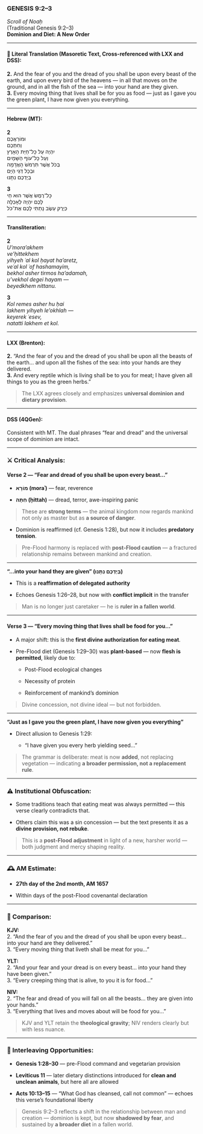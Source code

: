 ### **GENESIS 9:2–3**

_Scroll of Noaḥ_  
(Traditional Genesis 9:2–3)  
**Dominion and Diet: A New Order**

---

#### 📜 Literal Translation (Masoretic Text, Cross-referenced with LXX and DSS):

**2.** And the fear of you and the dread of you shall be upon every beast of the earth, and upon every bird of the heavens — in all that moves on the ground, and in all the fish of the sea — into your hand are they given.  
**3.** Every moving thing that lives shall be for you as food — just as I gave you the green plant, I have now given you everything.

---

#### Hebrew (MT):

**2**  
וּמוֹרַאֲכֶם  
וְחִתְּכֶם  
יִהְיֶה עַל כָּל־חַיַּת הָאָרֶץ  
וְעַל כָּל־עוֹף הַשָּׁמָיִם  
בְּכֹל אֲשֶׁר תִּרְמֹשׂ הָאֲדָמָה  
וּבְכָל דְּגֵי הַיָּם  
בְּיֶדְכֶם נִתָּנוּ

**3**  
כָּל־רֶמֶשׂ אֲשֶׁר הוּא חַי  
לָכֶם יִהְיֶה לְאָכְלָה  
כְּיֶרֶק עֵשֶׂב נָתַתִּי לָכֶם אֶת־כֹּל

---

#### Transliteration:

**2**  
_U’mora’akhem  
ve’ḥittekhem  
yihyeh ʿal kol ḥayat ha’aretz,  
veʿal kol ʿof hashamayim,  
bekhol asher tirmos ha’adamah,  
u’vekhol degei hayam —  
beyedkhem nittanu._

**3**  
_Kol remes asher hu ḥai  
lakhem yihyeh le’okhlah —  
keyerek ʿesev,  
natatti lakhem et kol._

---

#### LXX (Brenton):

**2.** “And the fear of you and the dread of you shall be upon all the beasts of the earth… and upon all the fishes of the sea: into your hands are they delivered.  
**3.** And every reptile which is living shall be to you for meat; I have given all things to you as the green herbs.”

> The LXX agrees closely and emphasizes **universal dominion and dietary provision**.

---

#### DSS (4QGen):

Consistent with MT. The dual phrases “fear and dread” and the universal scope of dominion are intact.

---

### ⚔️ Critical Analysis:

#### **Verse 2 — “Fear and dread of you shall be upon every beast…”**

- **מוֹרָא (moraʾ)** — fear, reverence
    
- **חִתָּה (ḥittah)** — dread, terror, awe-inspiring panic
    

> These are **strong terms** — the animal kingdom now regards mankind not only as master but as **a source of danger**.

- Dominion is reaffirmed (cf. Genesis 1:28), but now it includes **predatory tension**.
    

> Pre-Flood harmony is replaced with **post-Flood caution** — a fractured relationship remains between mankind and creation.

---

**“…into your hand they are given” (בְּיֶדְכֶם נִתָּנוּ)**

- This is a **reaffirmation of delegated authority**
    
- Echoes Genesis 1:26–28, but now with **conflict implicit** in the transfer
    

> Man is no longer just caretaker — he is **ruler in a fallen world**.

---

#### **Verse 3 — “Every moving thing that lives shall be food for you…”**

- A major shift: this is the **first divine authorization for eating meat**.
    
- Pre-Flood diet (Genesis 1:29–30) was **plant-based** — now **flesh is permitted**, likely due to:
    
    - Post-Flood ecological changes
        
    - Necessity of protein
        
    - Reinforcement of mankind’s dominion
        

> Divine concession, not divine ideal — but not forbidden.

---

**“Just as I gave you the green plant, I have now given you everything”**

- Direct allusion to Genesis 1:29:
    
    - “I have given you every herb yielding seed…”
        

> The grammar is deliberate: meat is now **added**, not replacing vegetation — indicating **a broader permission, not a replacement rule**.

---

### ⚠️ Institutional Obfuscation:

- Some traditions teach that eating meat was always permitted — this verse clearly contradicts that.
    
- Others claim this was a sin concession — but the text presents it as a **divine provision, not rebuke**.
    

> This is a **post-Flood adjustment** in light of a new, harsher world — both judgment and mercy shaping reality.

---

### 🕰️ AM Estimate:

- **27th day of the 2nd month, AM 1657**
    
- Within days of the post-Flood covenantal declaration
    

---

### 📖 Comparison:

**KJV:**  
2. “And the fear of you and the dread of you shall be upon every beast… into your hand are they delivered.”  
3. “Every moving thing that liveth shall be meat for you…”

**YLT:**  
2. “And your fear and your dread is on every beast… into your hand they have been given.”  
3. “Every creeping thing that is alive, to you it is for food…”

**NIV:**  
2. “The fear and dread of you will fall on all the beasts… they are given into your hands.”  
3. “Everything that lives and moves about will be food for you…”

> KJV and YLT retain the **theological gravity**; NIV renders clearly but with less nuance.

---

### 🔗 Interleaving Opportunities:

- **Genesis 1:28–30** — pre-Flood command and vegetarian provision
    
- **Leviticus 11** — later dietary distinctions introduced for **clean and unclean animals**, but here all are allowed
    
- **Acts 10:13–15** — “What God has cleansed, call not common” — echoes this verse’s foundational liberty
    

> Genesis 9:2–3 reflects a shift in the relationship between man and creation — dominion is kept, but now **shadowed by fear**, and sustained by **a broader diet** in a fallen world.